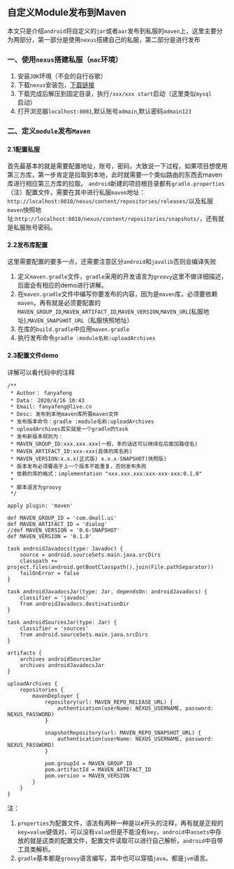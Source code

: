 ## 自定义Module发布到Maven
本文只是介绍`android`将自定义的`jar`或者`aar`发布到私服的`maven`上，这里主要分为两部分，第一部分是使用`nexus`搭建自己的私服，第二部分是进行发布

### 一、使用`nexus`搭建私服（`mac`环境）
1. 安装`JDK`环境（不会的自行谷歌）
2. 下载`nexus`安装包，[下载链接](https://www.sonatype.com/download-oss-sonatype)
3. 下载完成后解压到固定目录，执行`/xxx/xxx start`启动（这里类似`mysql`启动）
4. 打开浏览器`localhost:8081`,默认账号`admain`,默认密码`admain123`

### 二、定义`module`发布`Maven`
#### 2.1配置私服
首先最基本的就是需要配置地址，账号，密码，大致说一下过程，如果项目想使用第三方库，第一步肯定是拉取到本地，此时就需要一个类似路由的东西去maven库进行相应第三方库的拉取。
 `android`新建的项目根目录都有`gradle.properties`（注）配置文件，需要在其中进行私服`maven`地址：`http://localhost:8010/nexus/content/repositories/releases/`以及私服`maven`快照地址:`http://localhost:8010/nexus/content/repositories/snapshots/`，还有就是私服账号密码。
#### 2.2发布库配置
这里需要配置的要多一点，还需要注意区分`android`和`javalib`否则会编译失败
1. 定义`maven.gradle`文件，`gradle`采用的开发语言为`groovy`这里不做详细描述，后面会有相应的demo进行讲解。
2. 在`maven.gradle`文件中编写你要发布的内容，因为是`maven`库，必须要依赖`maven`，再有就是必须要配置的`MAVEN_GROUP_ID`,`MAVEN_ARTIFACT_ID`,`MAVEN_VERSION`,`MAVEN_URL`(私服地址),`MAVEN_SNAPSHOT_URL`（私服快照地址）
3. 在库的`build.gradle`中应用`maven.gradle`
4. 执行发布命令`gradle :module名称:uploadArchives`

#### 2.3配置文件demo
详解可以看代码中的注释
```
/**
 * Author： fanyafeng
 * Data： 2020/4/16 10:43
 * Email: fanyafeng@live.cn
 * Desc: 发布到本地maven库所需maven文件
 * 发布版本命令：gradle :module名称:uploadArchives
 * uploadArchives其实就是一个gradle的task
 * 发布新版本规则为：
 * MAVEN_GROUP_ID:xxx.xxx.xxx(一般，多的话还可以继续在后面加路径名)
 * MAVEN_ARTIFACT_ID:xxx-xxx(具体的库名称)
 * MAVEN_VERSION:x.x.x(正式版) x.x.x-SNAPSHOT(快照版)
 * 版本发布必须要高于上一个版本不能重复，否则发布失败
 * 依赖的库的格式：implementation "xxx.xxx.xxx:xxx-xxx-xxx:0.1.0"
 *
 * 脚本语言为groovy
 */

apply plugin: 'maven'

def MAVEN_GROUP_ID = 'com.dmall.ui'
def MAVEN_ARTIFACT_ID = 'dialog'
//def MAVEN_VERSION = '0.6-SNAPSHOT'
def MAVEN_VERSION = '0.1.0'

task androidJavadocs(type: Javadoc) {
    source = android.sourceSets.main.java.srcDirs
    classpath += project.files(android.getBootClasspath().join(File.pathSeparator))
    failOnError = false
}

task androidJavadocsJar(type: Jar, dependsOn: androidJavadocs) {
    classifier = 'javadoc'
    from androidJavadocs.destinationDir
}

task androidSourcesJar(type: Jar) {
    classifier = 'sources'
    from android.sourceSets.main.java.srcDirs
}

artifacts {
    archives androidSourcesJar
    archives androidJavadocsJar
}

uploadArchives {
    repositories {
        mavenDeployer {
            repository(url: MAVEN_REPO_RELEASE_URL) {
                authentication(userName: NEXUS_USERNAME, password: NEXUS_PASSWORD)
            }

            snapshotRepository(url: MAVEN_REPO_SNAPSHOT_URL) {
                authentication(userName: NEXUS_USERNAME, password: NEXUS_PASSWORD)
            }

            pom.groupId = MAVEN_GROUP_ID
            pom.artifactId = MAVEN_ARTIFACT_ID
            pom.version = MAVEN_VERSION
        }
    }
}
```

注：
1. `properties`为配置文件，语法有两种一种是以`#`开头的注释，再有就是正规的`key=value`键值对，可以没有`value`但是不能没有`key`，`android`中`assets`中存放的就是这类的配置文件，配置文件读取可以进行自己解析，`android`中自带工具类解析。
2. `gradle`基本都是`groovy`语言编写，其中也可以穿插`java`，都是`jvm`语言。

